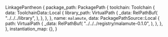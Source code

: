 LinkagePantheon {
    package_path: PackagePath {
        toolchain: Toolchain {
            data: ToolchainData::Local {
                library_path: VirtualPath {
                    _data: RelPathBuf(
                        "../../../library",
                    ),
                },
            },
        },
        name: `malamute`,
        data: PackagePathSource::Local {
            path: VirtualPath {
                _data: RelPathBuf(
                    "../../../registry/malamute-0.1.0",
                ),
            },
        },
    },
    instantiation_map: {},
}
